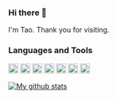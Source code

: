 ### Hi there 👋

I'm Tao. Thank you for visiting.

### Languages and Tools

<code><img height="20" src="https://home.cs-tao.cc/github-content/contents/github/profile/javascript.png"></code>
<code><img height="20" src="https://home.cs-tao.cc/github-content/contents/github/profile/typescript.png"></code>
<code><img height="20" src="https://home.cs-tao.cc/github-content/contents/github/profile/vue.png"></code>
<code><img height="20" src="https://home.cs-tao.cc/github-content/contents/github/profile/react.png"></code>
<code><img height="20" src="https://home.cs-tao.cc/github-content/contents/github/profile/nodejs.png"></code>
<code><img height="20" src="https://home.cs-tao.cc/github-content/contents/github/profile/docker.png"></code>
<code><img height="20" src="https://home.cs-tao.cc/github-content/contents/github/profile/graphql.png"></code>

[![My github stats](https://github-readme-stats.vercel.app/api?username=cs-tao&hide=["contribs"])](https://github.com/CS-Tao/)
